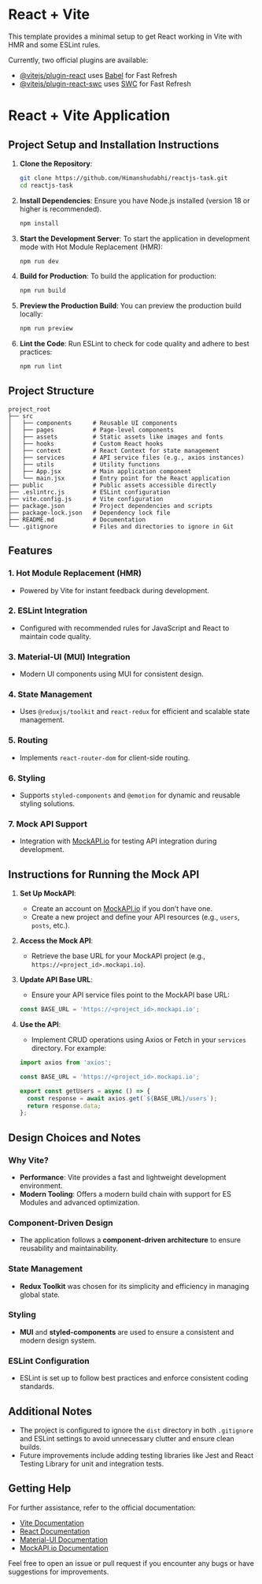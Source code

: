 # React + Vite

This template provides a minimal setup to get React working in Vite with HMR and some ESLint rules.

Currently, two official plugins are available:

- [@vitejs/plugin-react](https://github.com/vitejs/vite-plugin-react/blob/main/packages/plugin-react/README.md) uses [Babel](https://babeljs.io/) for Fast Refresh
- [@vitejs/plugin-react-swc](https://github.com/vitejs/vite-plugin-react-swc) uses [SWC](https://swc.rs/) for Fast Refresh



# React + Vite Application

## Project Setup and Installation Instructions

1. **Clone the Repository**:
   ```bash
   git clone https://github.com/Himanshudabhi/reactjs-task.git
   cd reactjs-task
   ```

2. **Install Dependencies**:
   Ensure you have Node.js installed (version 18 or higher is recommended).
   ```bash
   npm install
   ```

3. **Start the Development Server**:
   To start the application in development mode with Hot Module Replacement (HMR):
   ```bash
   npm run dev
   ```
   
4. **Build for Production**:
   To build the application for production:
   ```bash
   npm run build
   ```

5. **Preview the Production Build**:
   You can preview the production build locally:
   ```bash
   npm run preview
   ```

6. **Lint the Code**:
   Run ESLint to check for code quality and adhere to best practices:
   ```bash
   npm run lint
   ```

## Project Structure

```
project_root
├── src
│   ├── components      # Reusable UI components
│   ├── pages           # Page-level components
│   ├── assets          # Static assets like images and fonts
│   ├── hooks           # Custom React hooks
│   ├── context         # React Context for state management
│   ├── services        # API service files (e.g., axios instances)
│   ├── utils           # Utility functions
│   ├── App.jsx         # Main application component
│   └── main.jsx        # Entry point for the React application
├── public              # Public assets accessible directly
├── .eslintrc.js        # ESLint configuration
├── vite.config.js      # Vite configuration
├── package.json        # Project dependencies and scripts
├── package-lock.json   # Dependency lock file
├── README.md           # Documentation
└── .gitignore          # Files and directories to ignore in Git
```

## Features

### 1. **Hot Module Replacement (HMR)**
   - Powered by Vite for instant feedback during development.

### 2. **ESLint Integration**
   - Configured with recommended rules for JavaScript and React to maintain code quality.

### 3. **Material-UI (MUI) Integration**
   - Modern UI components using MUI for consistent design.

### 4. **State Management**
   - Uses `@reduxjs/toolkit` and `react-redux` for efficient and scalable state management.

### 5. **Routing**
   - Implements `react-router-dom` for client-side routing.

### 6. **Styling**
   - Supports `styled-components` and `@emotion` for dynamic and reusable styling solutions.

### 7. **Mock API Support**
   - Integration with [MockAPI.io](https://mockapi.io/) for testing API integration during development.

## Instructions for Running the Mock API

1. **Set Up MockAPI**:
   - Create an account on [MockAPI.io](https://mockapi.io/) if you don’t have one.
   - Create a new project and define your API resources (e.g., `users`, `posts`, etc.).

2. **Access the Mock API**:
   - Retrieve the base URL for your MockAPI project (e.g., `https://<project_id>.mockapi.io`).

3. **Update API Base URL**:
   - Ensure your API service files point to the MockAPI base URL:
   ```javascript
   const BASE_URL = 'https://<project_id>.mockapi.io';
   ```

4. **Use the API**:
   - Implement CRUD operations using Axios or Fetch in your `services` directory. For example:
   ```javascript
   import axios from 'axios';

   const BASE_URL = 'https://<project_id>.mockapi.io';

   export const getUsers = async () => {
     const response = await axios.get(`${BASE_URL}/users`);
     return response.data;
   };
   ```

## Design Choices and Notes

### Why Vite?
   - **Performance**: Vite provides a fast and lightweight development environment.
   - **Modern Tooling**: Offers a modern build chain with support for ES Modules and advanced optimization.

### Component-Driven Design
   - The application follows a **component-driven architecture** to ensure reusability and maintainability.

### State Management
   - **Redux Toolkit** was chosen for its simplicity and efficiency in managing global state.

### Styling
   - **MUI** and **styled-components** are used to ensure a consistent and modern design system.

### ESLint Configuration
   - ESLint is set up to follow best practices and enforce consistent coding standards.

## Additional Notes

- The project is configured to ignore the `dist` directory in both `.gitignore` and ESLint settings to avoid unnecessary clutter and ensure clean builds.
- Future improvements include adding testing libraries like Jest and React Testing Library for unit and integration tests.

## Getting Help

For further assistance, refer to the official documentation:
- [Vite Documentation](https://vitejs.dev/)
- [React Documentation](https://reactjs.org/)
- [Material-UI Documentation](https://mui.com/)
- [MockAPI.io Documentation](https://mockapi.io/docs)

Feel free to open an issue or pull request if you encounter any bugs or have suggestions for improvements.




